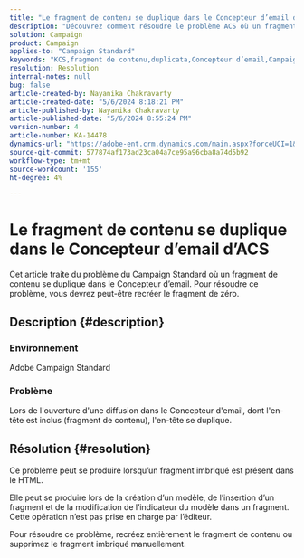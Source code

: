 ```yaml
---
title: "Le fragment de contenu se duplique dans le Concepteur d’email d’ACS"
description: "Découvrez comment résoudre le problème ACS où un fragment de contenu est dupliqué en raison d’un fragment imbriqué dans le HTML."
solution: Campaign
product: Campaign
applies-to: "Campaign Standard"
keywords: "KCS,fragment de contenu,duplicata,Concepteur d’email,Campaign Standard, ACS"
resolution: Resolution
internal-notes: null
bug: false
article-created-by: Nayanika Chakravarty
article-created-date: "5/6/2024 8:18:21 PM"
article-published-by: Nayanika Chakravarty
article-published-date: "5/6/2024 8:55:24 PM"
version-number: 4
article-number: KA-14478
dynamics-url: "https://adobe-ent.crm.dynamics.com/main.aspx?forceUCI=1&pagetype=entityrecord&etn=knowledgearticle&id=231607c5-e50b-ef11-9f8a-6045bd0065b6"
source-git-commit: 577874af173ad23ca04a7ce95a96cba8a74d5b92
workflow-type: tm+mt
source-wordcount: '155'
ht-degree: 4%

---
```


# Le fragment de contenu se duplique dans le Concepteur d’email d’ACS


Cet article traite du problème du Campaign Standard où un fragment de contenu se duplique dans le Concepteur d’email. Pour résoudre ce problème, vous devrez peut-être recréer le fragment de zéro.

## Description {#description}


### <b>Environnement</b>

Adobe Campaign Standard

### <b>Problème</b>

Lors de l&#39;ouverture d&#39;une diffusion dans le Concepteur d&#39;email, dont l&#39;en-tête est inclus (fragment de contenu), l&#39;en-tête se duplique.


## Résolution {#resolution}


Ce problème peut se produire lorsqu’un fragment imbriqué est présent dans le HTML.

Elle peut se produire lors de la création d’un modèle, de l’insertion d’un fragment et de la modification de l’indicateur du modèle dans un fragment. Cette opération n’est pas prise en charge par l’éditeur.

Pour résoudre ce problème, recréez entièrement le fragment de contenu ou supprimez le fragment imbriqué manuellement.

